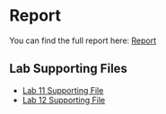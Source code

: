 # Report

You can find the full report here: [Report](https://complete-modem-da6.notion.site/INDIAN-INSTITUTE-OF-GANDHINAGAR-1df6b5bbdb0780058c5acfba84bf30f5?pvs=4)


## Lab Supporting Files

- [Lab 11 Supporting File](https://iitgnacin-my.sharepoint.com/:f:/g/personal/22110217_iitgn_ac_in/Ernr6LynzDtDhwanATVXarEBFuQh2nBS_t3fg2JRfcIUJw?e=hk3A4z)
- [Lab 12 Supporting File](https://iitgnacin-my.sharepoint.com/:f:/g/personal/22110217_iitgn_ac_in/Ernr6LynzDtDhwanATVXarEBFuQh2nBS_t3fg2JRfcIUJw?e=hk3A4z)

